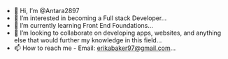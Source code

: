 - 👋 Hi, I’m @Antara2897
- 👀 I’m interested in becoming a Full stack Developer...
- 🌱 I’m currently learning Front End Foundations...
- 💞️ I’m looking to collaborate on developing apps, websites, and anything else that would further my knowledge in this field...
- 📫 How to reach me - Email: erikabaker97@gmail.com...

<!---
Antara2897/Antara2897 is a ✨ special ✨ repository because its `README.md` (this file) appears on your GitHub profile.
You can click the Preview link to take a look at your changes.
--->
